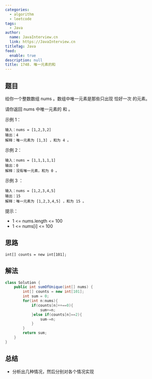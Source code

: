 ```yaml
---
categories: 
  - algorithm
  - leetcode
tags: 
  - Java
author: 
  name: JavaInterview.cn
  link: https://JavaInterview.cn
titleTag: Java
feed: 
  enable: true
description: null
title: 1748. 唯一元素的和
---
```


## 题目

给你一个整数数组 nums 。数组中唯一元素是那些只出现 恰好一次 的元素。

请你返回 nums 中唯一元素的 和 。



示例 1：

    输入：nums = [1,2,3,2]
    输出：4
    解释：唯一元素为 [1,3] ，和为 4 。
示例 2：

    输入：nums = [1,1,1,1,1]
    输出：0
    解释：没有唯一元素，和为 0 。
示例 3 ：

    输入：nums = [1,2,3,4,5]
    输出：15
    解释：唯一元素为 [1,2,3,4,5] ，和为 15 。


提示：

* 1 <= nums.length <= 100
* 1 <= nums[i] <= 100


## 思路

    int[] counts = new int[101];

## 解法
```java
class Solution {
    public int sumOfUnique(int[] nums) {
        int[] counts = new int[101];
        int sum = 0;
        for(int n:nums){
            if(counts[n]++==0){
                sum+=n;
            }else if(counts[n]==2){
                sum-=n;
            }
        }
        return sum;
    }
}

```

## 总结

- 分析出几种情况，然后分别对各个情况实现 
